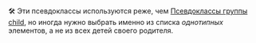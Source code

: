 🛠 Эти псевдоклассы используются реже, чем [Псевдоклассы группы child](/css/child), но иногда нужно выбрать именно из списка _однотипных_ элементов, а не из всех детей своего родителя.
